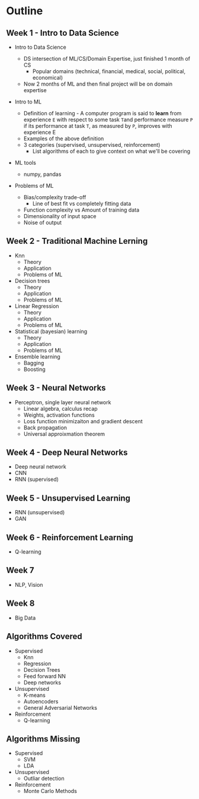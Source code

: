 # Outline

## Week 1 - Intro to Data Science
* Intro to Data Science
  * DS intersection of ML/CS/Domain Expertise, just finished 1 month of CS
    * Popular domains (technical, financial, medical, social, political, economical)
  * Now 2 months of ML and then final project will be on domain expertise
  
* Intro to ML
  * Definition of learning - A computer program is said to **learn** from experience ```E``` with respect to some task ```T```and performance measure ```P``` if its performance at task ```T```, as measured by ```P```, improves with experience E
  * Examples of the above definition
  * 3 categories (supervised, unsupervised, reinforcement)
    * List algorithms of each to give context on what we'll be covering

* ML tools
  * numpy, pandas 
  
* Problems of ML
  * Bias/complexity trade-off
    * Line of best fit vs completely fitting data
  * Function complexity vs Amount of training data
  * Dimensionality of input space
  * Noise of output
   
 ## Week 2 - Traditional Machine Lerning
* Knn
  * Theory
  * Application
  * Problems of ML
* Decision trees
  * Theory
  * Application
  * Problems of ML
* Linear Regression
  * Theory
  * Application
  * Problems of ML
* Statistical (bayesian) learning
  * Theory
  * Application
  * Problems of ML
* Ensemble learning
  * Bagging
  * Boosting
  
## Week 3 - Neural Networks
* Perceptron, single layer neural network
  * Linear algebra, calculus recap
  * Weights, activation functions
  * Loss function minimizaiton and gradient descent
  * Back propagation
  * Universal approixmation theorem 

## Week 4 - Deep Neural Networks
* Deep neural network
* CNN
* RNN (supervised)

## Week 5 - Unsupervised Learning
* RNN (unsupervised)
* GAN
  
## Week 6 - Reinforcement Learning
* Q-learning

## Week 7
* NLP, Vision

## Week 8
* Big Data


## Algorithms Covered
* Supervised
  * Knn
  * Regression
  * Decision Trees
  * Feed forward NN
  * Deep networks
* Unsupervised
  * K-means
  * Autoencoders
  * General Adversarial Networks
* Reinforcement
  * Q-learning

## Algorithms Missing
* Supervised
  * SVM
  * LDA
* Unsupervised
  * Outliar detection
* Reinforcement
  * Monte Carlo Methods


    
